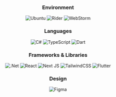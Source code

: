 

<div align="center">
  
  ### Environment
  ![Ubuntu](https://img.shields.io/badge/Ubuntu-E95420?style=for-the-badge) ![Rider](https://img.shields.io/badge/Rider-000000.svg?style=for-the-badge) ![WebStorm](https://img.shields.io/badge/webstorm-143?style=for-the-badge) 
  ### Languages
![C#](https://img.shields.io/badge/c%23-%23239120.svg?style=for-the-badge&logo=c-sharp&logoColor=002b36&color=002b36&labelColor=fdf6e3) ![TypeScript](https://img.shields.io/badge/typescript-%23007ACC.svg?style=for-the-badge&logo=typescript&logoColor=002b36&color=002b36&labelColor=fdf6e3) ![Dart](https://img.shields.io/badge/dart-%230175C2.svg?style=for-the-badge&logo=dart&logoColor=002b36&color=002b36&labelColor=fdf6e3) 
### Frameworks & Libraries
![.Net](https://img.shields.io/badge/.NET-5C2D91?style=for-the-badge&logo=.net&logoColor=002b36&color=002b36&labelColor=fdf6e3) ![React](https://img.shields.io/badge/react-%2320232a.svg?style=for-the-badge&logo=react&logoColor=002b36&color=002b36&labelColor=fdf6e3) ![Next JS](https://img.shields.io/badge/Next-black?style=for-the-badge&logo=next.js&logoColor=002b36&color=002b36&labelColor=fdf6e3) ![TailwindCSS](https://img.shields.io/badge/tailwindcss-%2338B2AC.svg?style=for-the-badge&logo=tailwind-css&logoColor=002b36&color=002b36&labelColor=fdf6e3) ![Flutter](https://img.shields.io/badge/Flutter-%2302569B.svg?style=for-the-badge&logo=Flutter&logoColor=002b36&color=002b36&labelColor=fdf6e3) 
### Design
![Figma](https://img.shields.io/badge/figma-%23F24E1E.svg?style=for-the-badge&logo=figma&logoColor=002b36&color=002b36&labelColor=fdf6e3)
  
 </div>



